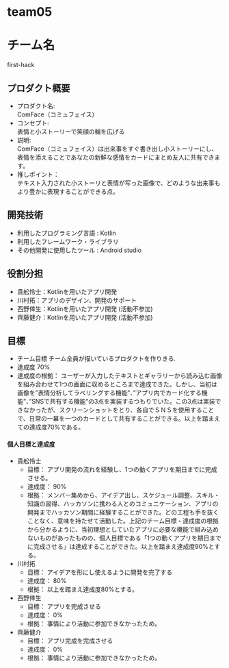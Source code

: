 # team05
# チーム名
  first-hack
## プロダクト概要
- プロダクト名:  
  ComFace（コミュフェイス）
- コンセプト:  
  表情と小ストーリーで笑顔の輪を広げる
- 説明:  
  ComFace（コミュフェイス）は出来事をすぐ書き出し小ストーリーにし、表情を添えることであなたの新鮮な感情をカードにまとめ友人に共有できます。
- 推しポイント：  
  テキスト入力された小ストーリと表情が写った画像で、どのような出来事もより豊かに表現することができる点。
## 開発技術
- 利用したプログラミング言語 : Kotlin
- 利用したフレームワーク・ライブラリ
- その他開発に使用したツール : Android studio

## 役割分担
- 貴舩怜士：Kotlinを用いたアプリ開発
- 川村拓：アプリのデザイン、開発のサポート
- 西野倖生：Kotlinを用いたアプリ開発 (活動不参加)
- 齊藤健介：Kotlinを用いたアプリ開発 (活動不参加)

## 目標
- チーム目標
チーム全員が描いているプロダクトを作りきる.
- 達成度
70%
- 達成度の根拠：
ユーザーが入力したテキストとギャラリーから読み込む画像を組み合わせて1つの画面に収めるところまで達成できた。しかし、当初は画像を”表情分析してラベリングする機能”、”アプリ内でカード化する機能”、”SNSで共有する機能”の3点を実装するつもりでいた。この3点は実装できなかったが、スクリーンショットをとり、各自でＳＮＳを使用することで、日常の一幕を一つのカードとして共有することができる。以上を踏まえての達成度70%である。
#### 個人目標と達成度  
- 貴舩怜士 
  - 目標：  アプリ開発の流れを経験し、1つの動くアプリを期日までに完成させる。
  - 達成度： 90%  
  - 根拠：  メンバー集めから、アイデア出し、スケジュール調整、スキル・知識の習得、ハッカソンに携わる人とのコミュニケーション、アプリの開発までハッカソン期間に経験することができた。どの工程も手を抜くことなく、意味を持たせて活動した。上記のチーム目標・達成度の根拠から分かるように、当初理想としていたアプリに必要な機能で組み込めないものがあったものの、個人目標である「1つの動くアプリを期日までに完成させる」は達成することができた。以上を踏まえ達成度90%とする。
- 川村拓
  - 目標：  アイデアを形にし使えるように開発を完了する
  - 達成度： 80%  
  - 根拠： 以上を踏まえ達成度80%とする。
- 西野倖生
  - 目標：  アプリを完成させる
  - 達成度： 0%  
  - 根拠： 事情により活動に参加できなかったため。
- 齊藤健介
  - 目標：  アプリ完成を完成させる
  - 達成度： 0%  
  - 根拠： 事情により活動に参加できなかったため。

